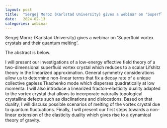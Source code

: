 ```yaml
---
layout: post
title:  "Sergej Moroz (Karlstad University) gives a webinar on 'Superfluid vortex crystals and their quantum melting' (4PM UK time)"
date:   2024-02-13
categories: webinar
---
```

Sergej Moroz (Karlstad University) gives a webinar on 'Superfluid vortex crystals and their quantum melting'.

The abstract is below.

I will present our investigations of a low-energy effective field theory of a two-dimensional superfluid vortex crystal which reduces to a scalar Lifshitz theory in the linearized approximation. General symmetry considerations allow us to determine non-linear terms that fix a decay rate of a unique collective gapless Tkachenko mode which disperses quadratically at low momenta. I will also introduce a linearized fracton-elasticity duality adapted to the vortex crystal that allows to incorporate naturally topological crystalline defects such as disclinations and dislocations. Based on that duality, I will discuss possible scenarios of melting of the vortex crystal due to quantum fluctuations. Finally, I will present our first steps towards a non-linear extension of the elasticity duality which gives rise to a dynamical theory of gravity.
